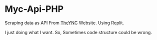# Myc-Api-PHP

Scraping data as API From [TheYNC](https://theync.com) Website. Using Replit.

I just doing what I want. So, Sometimes code structure could be wrong.
